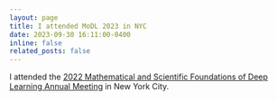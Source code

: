 ```yaml
---
layout: page
title: I attended MoDL 2023 in NYC
date: 2023-09-30 16:11:00-0400
inline: false
related_posts: false
---
```


<!-- _news/Sep22.md -->
<div class="publications">

I attended the <a href="https://www.simonsfoundation.org/event/mathematical-and-scientific-foundations-of-deep-learning-annual-meeting-2023/">2022 Mathematical and Scientific Foundations of Deep Learning Annual Meeting</a> in New York City.

</div>


